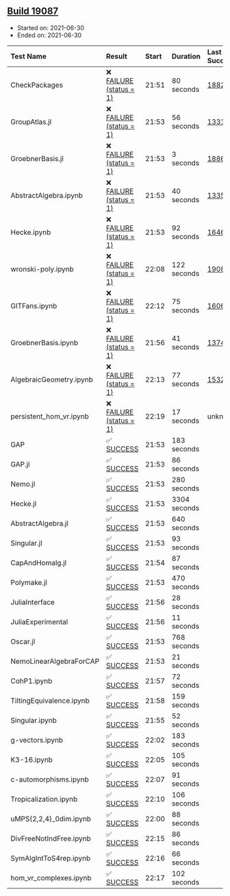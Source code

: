 ## [Build 19087](https://oscarci.mathematik.uni-kl.de/job/oscar/19087/)

* Started on: 2021-06-30
* Ended on: 2021-06-30

| Test Name    | Result | Start | Duration | Last Success | First Failure |
|:-------------|:-------|:------|:---------|:-------------|:--------------|
| CheckPackages | ❌ [FAILURE (status = 1)](https://oscarci.mathematik.uni-kl.de/job/oscar/19087/artifact/logs/build-19087/CheckPackages.log) | 21:51 | 80 seconds | [18822](https://oscarci.mathematik.uni-kl.de/job/oscar/18822/) | [18823](https://oscarci.mathematik.uni-kl.de/job/oscar/18823/) |
| GroupAtlas.jl | ❌ [FAILURE (status = 1)](https://oscarci.mathematik.uni-kl.de/job/oscar/19087/artifact/logs/build-19087/GroupAtlas.jl.log) | 21:53 | 56 seconds | [13311](https://oscarci.mathematik.uni-kl.de/job/oscar/13311/) | [13312](https://oscarci.mathematik.uni-kl.de/job/oscar/13312/) |
| GroebnerBasis.jl | ❌ [FAILURE (status = 1)](https://oscarci.mathematik.uni-kl.de/job/oscar/19087/artifact/logs/build-19087/GroebnerBasis.jl.log) | 21:53 | 3 seconds | [18864](https://oscarci.mathematik.uni-kl.de/job/oscar/18864/) | [18865](https://oscarci.mathematik.uni-kl.de/job/oscar/18865/) |
| AbstractAlgebra.ipynb | ❌ [FAILURE (status = 1)](https://oscarci.mathematik.uni-kl.de/job/oscar/19087/artifact/logs/build-19087/AbstractAlgebra.ipynb.log) | 21:53 | 40 seconds | [13355](https://oscarci.mathematik.uni-kl.de/job/oscar/13355/) | [13356](https://oscarci.mathematik.uni-kl.de/job/oscar/13356/) |
| Hecke.ipynb | ❌ [FAILURE (status = 1)](https://oscarci.mathematik.uni-kl.de/job/oscar/19087/artifact/logs/build-19087/Hecke.ipynb.log) | 21:53 | 92 seconds | [16463](https://oscarci.mathematik.uni-kl.de/job/oscar/16463/) | [16464](https://oscarci.mathematik.uni-kl.de/job/oscar/16464/) |
| wronski-poly.ipynb | ❌ [FAILURE (status = 1)](https://oscarci.mathematik.uni-kl.de/job/oscar/19087/artifact/logs/build-19087/wronski-poly.ipynb.log) | 22:08 | 122 seconds | [19086](https://oscarci.mathematik.uni-kl.de/job/oscar/19086/) | [19087](https://oscarci.mathematik.uni-kl.de/job/oscar/19087/) |
| GITFans.ipynb | ❌ [FAILURE (status = 1)](https://oscarci.mathematik.uni-kl.de/job/oscar/19087/artifact/logs/build-19087/GITFans.ipynb.log) | 22:12 | 75 seconds | [16068](https://oscarci.mathematik.uni-kl.de/job/oscar/16068/) | [16069](https://oscarci.mathematik.uni-kl.de/job/oscar/16069/) |
| GroebnerBasis.ipynb | ❌ [FAILURE (status = 1)](https://oscarci.mathematik.uni-kl.de/job/oscar/19087/artifact/logs/build-19087/GroebnerBasis.ipynb.log) | 21:56 | 41 seconds | [13748](https://oscarci.mathematik.uni-kl.de/job/oscar/13748/) | [13749](https://oscarci.mathematik.uni-kl.de/job/oscar/13749/) |
| AlgebraicGeometry.ipynb | ❌ [FAILURE (status = 1)](https://oscarci.mathematik.uni-kl.de/job/oscar/19087/artifact/logs/build-19087/AlgebraicGeometry.ipynb.log) | 22:13 | 77 seconds | [15322](https://oscarci.mathematik.uni-kl.de/job/oscar/15322/) | [15323](https://oscarci.mathematik.uni-kl.de/job/oscar/15323/) |
| persistent_hom_vr.ipynb | ❌ [FAILURE (status = 1)](https://oscarci.mathematik.uni-kl.de/job/oscar/19087/artifact/logs/build-19087/persistent_hom_vr.ipynb.log) | 22:19 | 17 seconds | unknown | unknown |
| GAP | ✅ [SUCCESS](https://oscarci.mathematik.uni-kl.de/job/oscar/19087/artifact/logs/build-19087/GAP.log) | 21:53 | 183 seconds |  |  |
| GAP.jl | ✅ [SUCCESS](https://oscarci.mathematik.uni-kl.de/job/oscar/19087/artifact/logs/build-19087/GAP.jl.log) | 21:53 | 86 seconds |  |  |
| Nemo.jl | ✅ [SUCCESS](https://oscarci.mathematik.uni-kl.de/job/oscar/19087/artifact/logs/build-19087/Nemo.jl.log) | 21:53 | 280 seconds |  |  |
| Hecke.jl | ✅ [SUCCESS](https://oscarci.mathematik.uni-kl.de/job/oscar/19087/artifact/logs/build-19087/Hecke.jl.log) | 21:53 | 3304 seconds |  |  |
| AbstractAlgebra.jl | ✅ [SUCCESS](https://oscarci.mathematik.uni-kl.de/job/oscar/19087/artifact/logs/build-19087/AbstractAlgebra.jl.log) | 21:53 | 640 seconds |  |  |
| Singular.jl | ✅ [SUCCESS](https://oscarci.mathematik.uni-kl.de/job/oscar/19087/artifact/logs/build-19087/Singular.jl.log) | 21:53 | 93 seconds |  |  |
| CapAndHomalg.jl | ✅ [SUCCESS](https://oscarci.mathematik.uni-kl.de/job/oscar/19087/artifact/logs/build-19087/CapAndHomalg.jl.log) | 21:54 | 87 seconds |  |  |
| Polymake.jl | ✅ [SUCCESS](https://oscarci.mathematik.uni-kl.de/job/oscar/19087/artifact/logs/build-19087/Polymake.jl.log) | 21:53 | 470 seconds |  |  |
| JuliaInterface | ✅ [SUCCESS](https://oscarci.mathematik.uni-kl.de/job/oscar/19087/artifact/logs/build-19087/JuliaInterface.log) | 21:56 | 28 seconds |  |  |
| JuliaExperimental | ✅ [SUCCESS](https://oscarci.mathematik.uni-kl.de/job/oscar/19087/artifact/logs/build-19087/JuliaExperimental.log) | 21:56 | 11 seconds |  |  |
| Oscar.jl | ✅ [SUCCESS](https://oscarci.mathematik.uni-kl.de/job/oscar/19087/artifact/logs/build-19087/Oscar.jl.log) | 21:53 | 768 seconds |  |  |
| NemoLinearAlgebraForCAP | ✅ [SUCCESS](https://oscarci.mathematik.uni-kl.de/job/oscar/19087/artifact/logs/build-19087/NemoLinearAlgebraForCAP.log) | 21:53 | 21 seconds |  |  |
| CohP1.ipynb | ✅ [SUCCESS](https://oscarci.mathematik.uni-kl.de/job/oscar/19087/artifact/logs/build-19087/CohP1.ipynb.log) | 21:57 | 72 seconds |  |  |
| TiltingEquivalence.ipynb | ✅ [SUCCESS](https://oscarci.mathematik.uni-kl.de/job/oscar/19087/artifact/logs/build-19087/TiltingEquivalence.ipynb.log) | 21:58 | 159 seconds |  |  |
| Singular.ipynb | ✅ [SUCCESS](https://oscarci.mathematik.uni-kl.de/job/oscar/19087/artifact/logs/build-19087/Singular.ipynb.log) | 21:55 | 52 seconds |  |  |
| g-vectors.ipynb | ✅ [SUCCESS](https://oscarci.mathematik.uni-kl.de/job/oscar/19087/artifact/logs/build-19087/g-vectors.ipynb.log) | 22:02 | 183 seconds |  |  |
| K3-16.ipynb | ✅ [SUCCESS](https://oscarci.mathematik.uni-kl.de/job/oscar/19087/artifact/logs/build-19087/K3-16.ipynb.log) | 22:05 | 105 seconds |  |  |
| c-automorphisms.ipynb | ✅ [SUCCESS](https://oscarci.mathematik.uni-kl.de/job/oscar/19087/artifact/logs/build-19087/c-automorphisms.ipynb.log) | 22:07 | 91 seconds |  |  |
| Tropicalization.ipynb | ✅ [SUCCESS](https://oscarci.mathematik.uni-kl.de/job/oscar/19087/artifact/logs/build-19087/Tropicalization.ipynb.log) | 22:10 | 106 seconds |  |  |
| uMPS(2,2,4)_0dim.ipynb | ✅ [SUCCESS](https://oscarci.mathematik.uni-kl.de/job/oscar/19087/artifact/logs/build-19087/uMPS-2-2-4-_0dim.ipynb.log) | 22:00 | 88 seconds |  |  |
| DivFreeNotIndFree.ipynb | ✅ [SUCCESS](https://oscarci.mathematik.uni-kl.de/job/oscar/19087/artifact/logs/build-19087/DivFreeNotIndFree.ipynb.log) | 22:15 | 86 seconds |  |  |
| SymAlgIntToS4rep.ipynb | ✅ [SUCCESS](https://oscarci.mathematik.uni-kl.de/job/oscar/19087/artifact/logs/build-19087/SymAlgIntToS4rep.ipynb.log) | 22:16 | 66 seconds |  |  |
| hom_vr_complexes.ipynb | ✅ [SUCCESS](https://oscarci.mathematik.uni-kl.de/job/oscar/19087/artifact/logs/build-19087/hom_vr_complexes.ipynb.log) | 22:17 | 102 seconds |  |  |
